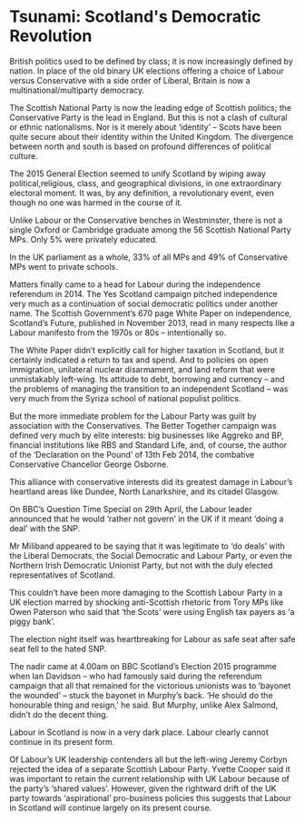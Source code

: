 Tsunami: Scotland's Democratic Revolution
=========================================
British politics used to be defined by class; it is now increasingly defined by
nation. In place of the old binary UK elections offering a choice of Labour
versus Conservative with a side order of Liberal, Britain is now a
multinational/multiparty democracy.


The Scottish National Party is now the leading edge of Scottish politics; the
Conservative Party is the lead in England. But this is not a clash of cultural
or ethnic nationalisms. Nor is it merely about ‘identity’ – Scots have been
quite secure about their identity within the United Kingdom. The divergence
between north and south is based on profound differences of political culture.


The 2015 General Election seemed to unify Scotland by wiping away
political,religious, class, and geographical divisions, in one extraordinary
electoral moment. It was, by any definition, a revolutionary event, even though
no one was harmed in the course of it.


Unlike Labour or the Conservative benches in Westminster, there is not a single
Oxford or Cambridge graduate among the 56 Scottish National Party MPs. Only 5%
were privately educated.


In the UK parliament as a whole, 33% of all MPs and 49% of Conservative MPs went
to private schools.


Matters finally came to a head for Labour during the independence referendum in
2014. The Yes Scotland campaign pitched independence very much as a continuation
of social democratic politics under another name. The Scottish Government’s 670
page White Paper on independence, Scotland’s Future, published in November 2013,
read in many respects like a Labour manifesto from the 1970s or 80s –
intentionally so.


The White Paper didn’t explicitly call for higher taxation in Scotland, but it
certainly indicated a return to tax and spend. And to policies on open
immigration, unilateral nuclear disarmament, and land reform that were
unmistakably left-wing. Its attitude to debt, borrowing and currency – and the
problems of managing the transition to an independent Scotland – was very much
from the Syriza school of national populist politics.


But the more immediate problem for the Labour Party was guilt by association
with the Conservatives. The Better Together campaign was defined very much by
elite interests: big businesses like Aggreko and BP, financial institutions like
RBS and Standard Life, and, of course, the author of the ‘Declaration on the
Pound’ of 13th Feb 2014, the combative Conservative Chancellor George Osborne.


This alliance with conservative interests did its greatest damage in Labour’s
heartland areas like Dundee, North Lanarkshire, and its citadel Glasgow.


On BBC’s Question Time Special on 29th April, the Labour leader announced that
he would ‘rather not govern’ in the UK if it meant ‘doing a deal’ with the SNP.


Mr Miliband appeared to be saying that it was legitimate to ‘do deals’ with the
Liberal Democrats, the Social Democratic and Labour Party, or even the Northern
Irish Democratic Unionist Party, but not with the duly elected representatives
of Scotland.


This couldn’t have been more damaging to the Scottish Labour Party in a UK
election marred by shocking anti-Scottish rhetoric from Tory MPs like Owen
Paterson who said that ‘the Scots’ were using English tax payers as ‘a piggy
bank’.


The election night itself was heartbreaking for Labour as safe seat after safe
seat fell to the hated SNP.


The nadir came at 4.00am on BBC Scotland’s Election 2015 programme when Ian
Davidson – who had famously said during the referendum campaign that all that
remained for the victorious unionists was to ‘bayonet the wounded’ – stuck the
bayonet in Murphy’s back. ‘He should do the honourable thing and resign,’ he
said. But Murphy, unlike Alex Salmond, didn’t do the decent thing.


Labour in Scotland is now in a very dark place. Labour clearly cannot continue
in its present form.


Of Labour’s UK leadership contenders all but the left-wing Jeremy Corbyn
rejected the idea of a separate Scottish Labour Party. Yvette Cooper said it was
important to retain the current relationship with UK Labour because of the
party’s ‘shared values’. However, given the rightward drift of the UK party
towards ‘aspirational’ pro-business policies this suggests that Labour in
Scotland will continue largely on its present course.

